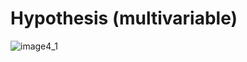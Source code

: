 # Hypothesis (multivariable) <br>
![image4_1](https://user-images.githubusercontent.com/57740560/93661259-5dda2200-fa91-11ea-93e9-a574053030ba.png)
